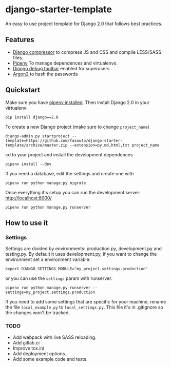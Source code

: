 # django-starter-template

An easy to use project template for Django 2.0 that follows best practices.

## Features

-   [Django compressor](http://django-compressor.readthedocs.org/en/latest/) to compress JS and CSS and compile LESS/SASS files.
-   [Pipenv](https://docs.pipenv.org) To manage dependences and virtualenvs.
-   [Django debug toolbar](http://django-debug-toolbar.readthedocs.org/) enabled for superusers.
-   [Argon2](https://docs.djangoproject.com/en/2.0/topics/auth/passwords/#using-argon2-with-django) to hash the passwords

## Quickstart

Make sure you have [pipenv installed](https://docs.pipenv.org/install.html). Then install Django 2.0 in your virtualenv:

    pip install django==2.0

To create a new Django project (make sure to change `project_name`)

    django-admin.py startproject --template=https://github.com/fasouto/django-starter-template/archive/master.zip --extension=py,md,html,txt project_name

cd to your project and install the development dependences

    pipenv install --dev

If you need a database, edit the settings and create one with

    pipenv run python manage.py migrate

Once everything it's setup you can run the development server: [http://localhost:8000/](http://localhost:8000/)

    pipenv run python manage.py runserver

## How to use it

### Settings

Settings are divided by environments: production.py, development.py and testing.py. By default it uses development.py, if you want to change the environment set a environment variable:

    export DJANGO_SETTINGS_MODULE="my_project.settings.production"

or you can use the `settings` param with runserver:

    pipenv run python manage.py runserver --settings=my_project.settings.production

If you need to add some settings that are specific for your machine, rename the file `local_example.py` to `local_settings.py`. This file it's in .gitignore so the changes won't be tracked.

### TODO

-   Add webpack with live SASS reloading.
-   Add gitlab.ci
-   Improve tox.ini
-   Add deployment options.
-   Add some example code and tests.
